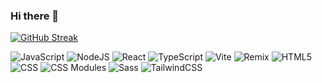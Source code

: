 ### Hi there 👋

[![GitHub Streak](https://streak-stats.demolab.com?user=ElBrewster&theme=maroongold&border_radius=4&date_format=M%20j%5B%2C%20Y%5D&card_width=600&background=45%2C200B0BE9%2C201660EE&stroke=00000000&border=970C94C0)](https://git.io/streak-stats)

![JavaScript](https://img.shields.io/badge/JavaScript-323330?style=for-the-badge&logo=javascript&logoColor=F7DF1E)
![NodeJS](https://img.shields.io/badge/Node.js-339933?style=for-the-badge&logo=nodedotjs&logoColor=white)
![React](https://img.shields.io/badge/React-20232A?style=for-the-badge&logo=react&logoColor=61DAFB)
![TypeScript](https://img.shields.io/badge/TypeScript-FFFFFF?style=for-the-badge&logo=typescript&logoColor=3178C6)
![Vite](https://img.shields.io/badge/Vite-646CFF?style=for-the-badge&logo=vite&logoColor=55b5fd)
![Remix](https://img.shields.io/badge/Remix-000000?style=for-the-badge&logo=remix&logoColor=white)
![HTML5](https://img.shields.io/badge/HTML5-E34F26?style=for-the-badge&logo=html5&logoColor=white)
![CSS](https://img.shields.io/badge/CSS3-1572B6?style=for-the-badge&logo=css3&logoColor=white)
![CSS Modules](https://img.shields.io/badge/CSSModules-white?style=for-the-badge&logo=cssmodules&logoColor=000000)
![Sass](https://img.shields.io/badge/Sass-000000?style=for-the-badge&logo=sass&logoColor=CC6699)
![TailwindCSS](https://img.shields.io/badge/TailwindCSS-gray?style=for-the-badge&logo=tailwindcss&logoColor=06B6D4)
<img height="10em" src="https://www.codewars.com/users/mELlowyyELlow/badges/micro" />
